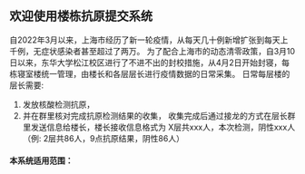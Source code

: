 ## 欢迎使用楼栋抗原提交系统

自2022年3月以来，上海市经历了新一轮疫情，从每天几十例新增扩张到每天上千例，无症状感染者甚至超过了两万。
为了配合上海市的动态清零政策，自3月10日以来，东华大学松江校区进行了不进不出的封校措施，从4月2日开始封寝，每栋寝室楼统一管理，由楼长和各层层长进行疫情数据的日常采集。
日常每层楼的层长需要:
1. 发放核酸检测抗原，
2. 并在群里核对完成抗原检测结果的收集，
收集完成后通过接龙的方式在层长群里发送信息给楼长，楼长接收信息格式为
X层共xxx人，本次检测，阴性xxx人（例: 2层共86人，9点抗原结果，阴性86人）


#### 本系统适用范围：